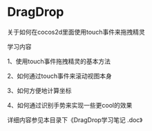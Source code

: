 DragDrop
=============

关于如何在cocos2d里面使用touch事件来拖拽精灵 


学习内容

1、使用touch事件拖拽精灵的基本方法

2、如何通过touch事件来滚动视图本身

3、如何方便地计算坐标

4、如何通过识别手势来实现一些更cool的效果

详细内容参见本目录下《DragDrop学习笔记 .doc》